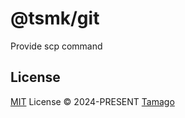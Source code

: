 # @tsmk/git

Provide scp command

## License

[MIT](./LICENSE) License © 2024-PRESENT [Tamago](https://github.com/tmg0)
